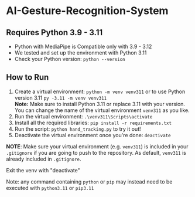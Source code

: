 # AI-Gesture-Recognition-System

## Requires Python 3.9 - 3.11

- Python with MediaPipe is Compatible only with 3.9 - 3.12
- We tested and set up the environment with Python 3.11
- Check your Python version: `python --version`

## How to Run

1. Create a virtual environment: `python -m venv venv311` or to use Python version 3.11 `py -3.11 -m venv venv311` <br>
   **Note:** Make sure to install Python 3.11 or replace 3.11 with your version. You can change the name of the virtual environment `venv311` as you like.
2. Run the virtual environment: `.\venv311\Scripts\activate`
3. Install all the required libraries: `pip install -r requirements.txt`
4. Run the script: `python hand_tracking.py` to try it out!
5. Deactivate the virtual environment once you're done: `deactivate`

**NOTE**: Make sure your virtual environment (e.g. `venv311`) is included in your `.gitignore` if you are going to push to the repository. As default, `venv311` is already included in `.gitignore`.

Exit the venv with "deactivate"

Note: any command containing `python` or `pip` may instead need to be executed with `python3.11` or `pip3.11`